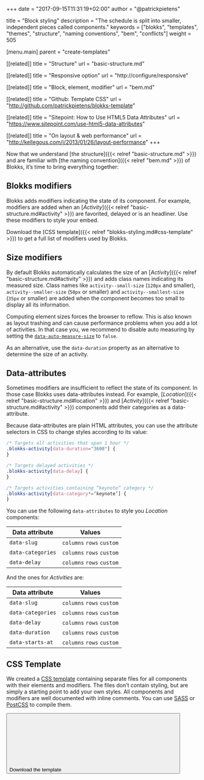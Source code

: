 +++
date            = "2017-09-15T11:31:19+02:00"
author          = "@patrickpietens"

title           = "Block styling"
description     = "The schedule is split into smaller, independent pieces called components."
keywords        = ["blokks", "templates", "themes", "structure", "naming conventions", "bem", "conflicts"]
weight          = 505

[menu.main]
parent          = "create-templates"

[[related]]
title = "Structure"
url = "basic-structure.md"

[[related]]
title = "Responsive option"
url = "http://configure/responsive"

[[related]]
title = "Block, element, modifier"
url = "bem.md"

[[related]]
title = "Github: Template CSS"
url = "http://github.com/patrickpietens/blokks-template"

[[related]]
title = "Sitepoint: How to Use HTML5 Data Attributes"
url = "https://www.sitepoint.com/use-html5-data-attributes"

[[related]]
title = "On layout & web performance"
url = "http://kellegous.com/j/2013/01/26/layout-performance"
+++

Now that we understand [the structure]({{< relref "basic-structure.md" >}}) and are familiar with [the naming convention]({{< relref "bem.md" >}}) of Blokks, it’s time to bring everything together:

## Blokks modifiers
Blokks adds modifiers indicating the state of its component. For example, modifiers are added when an [*Activity*]({{< relref "basic-structure.md#activity" >}}) are favorited, delayed or is an headliner. Use these modifiers to style your embed. 

<span class='note'>Download the [CSS template]({{< relref "blokks-styling.md#css-template" >}}) to get a full list of modifiers used by Blokks.</span>

## Size modifiers
By default Blokks automatically calculates the size of an [*Activity*]({{< relref "basic-structure.md#activity" >}}) and adds class names indicating its measured size. Class names like `activity--small-size` (`120px` and smaller), `activity--smaller-size` (`50px` or smaller) and `activity--smallest-size` (`35px` or smaller) are added when the component becomes too small to display all its information. 

Computing element sizes forces the browser to reflow. This is also known as layout trashing and can cause performance problems when you add a lot of activities. In that case you, we recommend to disable auto measuring by setting the [`data-auto-measure-size`](http://configure/measuring-size) to `false`.

<span class='note'>As an alternative, use the `data-duration` property as an alternative to determine the size of an activity.</span>

## Data-attributes
Sometimes modifiers are insufficient to reflect the state of its component. In those case Blokks uses data-attributes instead. For example, [*Location*]({{< relref "basic-structure.md#location" >}}) and [*Activity*]({{< relref "basic-structure.md#activity" >}}) components add their categories as a data-attribute.

Because data-attributes are plain HTML attributes, you can use the attribute selectors in CSS to change styles according to its value:

```css
/* Targets all activities that span 1 hour */
.blokks-activity[data-duration="3600"] {
}

/* Targets delayed activities */
.blokks-activity[data-delay] {
}

/* Targets activities containing “keynote” category */
.blokks-activity[data-category*=‘keynote’] {
}
```

You can use the following `data-attributes` to style you *Location* components:

| Data attribute  | Values |
|-----------------|--------|
| `data-slug` | `columns` `rows` `custom` |
| `data-categories` | `columns` `rows` `custom` |
| `data-delay` | `columns` `rows` `custom` |

And the ones for *Activities* are:

| Data attribute | Values |
|----------------|--------|
| `data-slug` | `columns` `rows` `custom` |
| `data-categories` | `columns` `rows` `custom` |
| `data-delay` | `columns` `rows` `custom` |
| `data-duration` | `columns` `rows` `custom` |
| `data-starts-at` | `columns` `rows` `custom` |

## CSS Template
We created a [CSS template](http://github.com/patrickpietens/blokks-template) containing separate files for all components with their elements and modifiers. The files don’t contain styling, but are simply a starting point to add your own styles. All components and modifiers are well documented with inline comments. You can use [SASS](http://sass-lang.com/) or [PostCSS](http://postcss.org/) to compile them.

[<button>Download the template <svg><use href="images/sprite.svg#arrow-next"></use></svg></button>](http://github.com/patrickpietens/blokks-template)